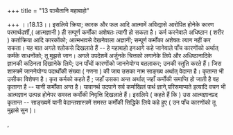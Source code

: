 +++
title = "13 पञ्चैतानि महाबाहो"

+++
।।18.13।। इसलिये क्रिया; कारक और फल आदि आत्मामें अविद्यासे आरोपित होनेके
कारण परमार्थदर्शी,( आत्मज्ञानी ) ही सम्पूर्ण कर्मोंका अशेषतः त्यागी हो
सकता है। कर्म करनेवाले अधिष्ठान ( शरीर ) कर्ताक्रिया आदि कारकोंको;
आत्मभावसे देखनेवाला अज्ञानी; सम्पूर्ण कर्मोंका अशेषतः त्याग नहीं कर
सकता। यह बात अगले श्लोकसे दिखलाते हैं -- हे महाबाहो इनआगे कहे जानेवाले
पाँच कारणोंको अर्थात् कर्मके साधनोंको; तू मुझसे जान। अगले उपदेशमें
अर्जुनके चित्तको लगानेके लिये और अधिष्ठानादिके ज्ञानकी कठिनता दिखानेके
लिये; उन पाँचों कारणोंको जाननेयोग्य बतलाकर; उनकी स्तुति करते हैं। जिस
शास्त्रमें जाननेयोग्य पदार्थोंकी संख्या ( गणना ) की जाय उसका नाम साङ्ख्य
अर्थात् वेदान्त है। कृतान्त भी उसीका विशेषण है। कृत कर्मको कहते हैं ;
जहाँ उसका अन्त अर्थात् जहाँ कर्मोंकी समाप्ति हो जाती है वह कृतान्त है --
यानी कर्मोंका अन्त है। यावानर्थ उदपाने सर्व कर्माखिलं पार्थ
ज्ञाने,परिसमाप्यते इत्यादि वचन भी आत्मज्ञान उत्पन्न होनेपर समस्त
कर्मोंकी निवृत्ति दिखलाते हैं। इसलिये ( कहते हैं कि ) उस आत्मज्ञानप्रद
कृतान्त -- साङ्ख्यमें यानी वेदान्तशास्त्रमें समस्त कर्मोंकी सिद्धिके लिये
कहे हुए ( उन पाँच कारणोंको तू मुझसे सुन )।  
  
,
